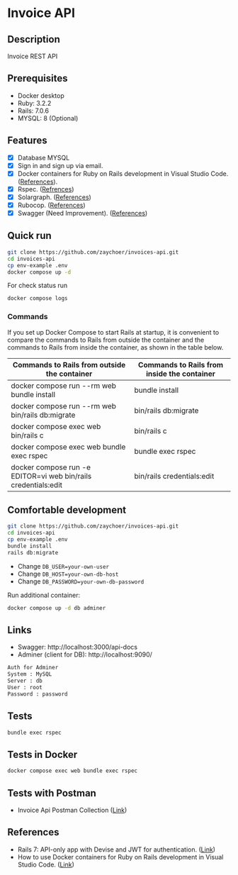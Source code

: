 # Invoice API

## Description

Invoice REST API

## Prerequisites

- Docker desktop
- Ruby: 3.2.2
- Rails: 7.0.6
- MYSQL: 8 (Optional)

## Features

- [x] Database MYSQL
- [x] Sign in and sign up via email.
- [x] Docker containers for Ruby on Rails development in Visual Studio Code. ([References](https://dev.to/konyu/how-to-use-docker-containers-for-ruby-on-rails-development-in-visual-studio-code-23np)).
- [x] Rspec. ([Refrences](https://rspec.info/))
- [x] Solargraph. ([References](https://solargraph.org/))
- [x] Rubocop. ([References](https://rubocop.org/))
- [x] Swagger (Need Improvement). ([References](https://github.com/rswag/rswag))

## Quick run

```bash
git clone https://github.com/zaychoer/invoices-api.git
cd invoices-api
cp env-example .env
docker compose up -d
```

For check status run

```bash
docker compose logs
```

### Commands

If you set up Docker Compose to start Rails at startup, it is convenient to compare the commands to Rails from outside the container and the commands to Rails from inside the container, as shown in the table below.

| Commands to Rails from outside the container                   | Commands to Rails from inside the container |
| -------------------------------------------------------------- | ------------------------------------------- |
| docker compose run --rm web bundle install                     | bundle install                              |
| docker compose run --rm web bin/rails db:migrate               | bin/rails db:migrate                        |
| docker compose exec web bin/rails c                            | bin/rails c                                 |
| docker compose exec web bundle exec rspec                      | bundle exec rspec                           |
| docker compose run -e EDITOR=vi web bin/rails credentials:edit | bin/rails credentials:edit                  |

## Comfortable development

```bash
git clone https://github.com/zaychoer/invoices-api.git
cd invoices-api
cp env-example .env
bundle install
rails db:migrate
```

- Change `DB_USER=your-own-user`
- Change `DB_HOST=your-own-db-host`
- Change `DB_PASSWORD=your-own-db-password`

Run additional container:

```bash
docker compose up -d db adminer
```

## Links

- Swagger: http://localhost:3000/api-docs
- Adminer (client for DB): http://localhost:9090/

```bash
Auth for Adminer
System : MySQL
Server : db
User : root
Password : password
```

## Tests

```bash
bundle exec rspec
```

## Tests in Docker

```bash
docker compose exec web bundle exec rspec
```

## Tests with Postman

- Invoice Api Postman Collection ([Link](https://github.com/zaychoer/invoice-api/blob/main/Invoice%20API.postman_collection.json))

## References

- Rails 7: API-only app with Devise and JWT for authentication. ([Link](https://rspec.info/))
- How to use Docker containers for Ruby on Rails development in Visual Studio Code. ([Link](https://dev.to/konyu/how-to-use-docker-containers-for-ruby-on-rails-development-in-visual-studio-code-23np))
